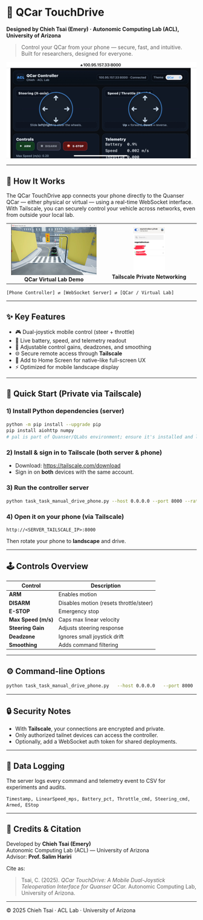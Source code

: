 # 🚗 QCar TouchDrive  
**Designed by Chieh Tsai (Emery) · Autonomic Computing Lab (ACL), University of Arizona**

> Control your QCar from your phone — secure, fast, and intuitive.  
> Built for researchers, designed for everyone.

![Mobile Controller UI](app.jpg)

---

## 🧩 How It Works
The QCar TouchDrive app connects your phone directly to the Quanser QCar — either physical or virtual — using a real-time WebSocket interface.  
With Tailscale, you can securely control your vehicle across networks, even from outside your local lab.

<div align="center">

<table>
<tr>
<td align="center" width="50%">
<img src="qlab.jpg" alt="QCar Virtual Lab Demo" width="95%"><br>
<b>QCar Virtual Lab Demo</b>
</td>
<td align="center" width="50%">
<img src="tailscale.jpg" alt="Tailscale Demo" width="35%"><br>
<b>Tailscale Private Networking</b>
</td>
</tr>
</table>

</div>


```
[Phone Controller] ⇄ [WebSocket Server] ⇄ [QCar / Virtual Lab]
```

---

## ✨ Key Features

- 🎮 Dual-joystick mobile control (steer + throttle)
- 🔋 Live battery, speed, and telemetry readout
- 🧠 Adjustable control gains, deadzones, and smoothing
- 🌐 Secure remote access through **Tailscale**
- 📱 Add to Home Screen for native-like full-screen UX
- ⚡ Optimized for mobile landscape display

---

## 🚀 Quick Start (Private via Tailscale)

### 1) Install Python dependencies (server)
```bash
python -m pip install --upgrade pip
pip install aiohttp numpy
# pal is part of Quanser/QLabs environment; ensure it's installed and licensed
```

### 2) Install & sign in to Tailscale (both server & phone)
- Download: https://tailscale.com/download  
- Sign in on **both** devices with the same account.

### 3) Run the controller server
```bash
python task_task_manual_drive_phone.py --host 0.0.0.0 --port 8000 --rate 50
```

### 4) Open it on your phone (via Tailscale)
```text
http://<SERVER_TAILSCALE_IP>:8000
```
Then rotate your phone to **landscape** and drive.

---

## 🕹️ Controls Overview

| Control | Description |
|----------|--------------|
| **ARM** | Enables motion |
| **DISARM** | Disables motion (resets throttle/steer) |
| **E-STOP** | Emergency stop |
| **Max Speed (m/s)** | Caps max linear velocity |
| **Steering Gain** | Adjusts steering response |
| **Deadzone** | Ignores small joystick drift |
| **Smoothing** | Adds command filtering |

---

## ⚙️ Command-line Options

```bash
python task_task_manual_drive_phone.py   --host 0.0.0.0   --port 8000   --rate 50   --log manual_drive_log.csv   --readmode 0
```

---

## 🔒 Security Notes

- With **Tailscale**, your connections are encrypted and private.
- Only authorized tailnet devices can access the controller.
- Optionally, add a WebSocket auth token for shared deployments.

---

## 🧪 Data Logging

The server logs every command and telemetry event to CSV for experiments and audits.

```
Timestamp, LinearSpeed_mps, Battery_pct, Throttle_cmd, Steering_cmd, Armed, EStop
```

---

## 🙏 Credits & Citation

Developed by **Chieh Tsai (Emery)**  
Autonomic Computing Lab (ACL) — University of Arizona  
Advisor: **Prof. Salim Hariri**  

Cite as:  
> Tsai, C. (2025). *QCar TouchDrive: A Mobile Dual-Joystick Teleoperation Interface for Quanser QCar.* Autonomic Computing Lab, University of Arizona.

---

© 2025 Chieh Tsai · ACL Lab · University of Arizona
